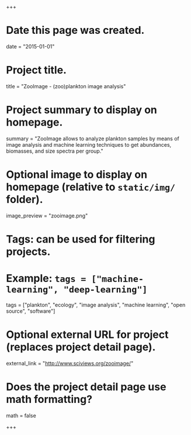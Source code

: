 +++
# Date this page was created.
date = "2015-01-01"

# Project title.
title = "ZooImage - (zoo)plankton image analysis"

# Project summary to display on homepage.
summary = "ZooImage allows to analyze plankton samples by means of image analysis and machine learning techniques to get abundances, biomasses, and size spectra per group."

# Optional image to display on homepage (relative to `static/img/` folder).
image_preview = "zooimage.png"

# Tags: can be used for filtering projects.
# Example: `tags = ["machine-learning", "deep-learning"]`
tags = ["plankton", "ecology", "image analysis", "machine learning", "open source", "software"]

# Optional external URL for project (replaces project detail page).
external_link = "http://www.sciviews.org/zooimage/"

# Does the project detail page use math formatting?
math = false

+++

